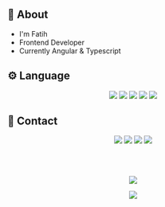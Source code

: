 ## 👥 About
- I'm Fatih
- Frontend Developer
- Currently Angular & Typescript

## ⚙️ Language
<p align="center">
<img src="https://img.shields.io/badge/HTML5-E34F26?style=for-the-badge&logo=html5&logoColor=white">
<img src="https://img.shields.io/badge/Sass-CC6699?style=for-the-badge&logo=sass&logoColor=white">
<img src="https://img.shields.io/badge/JavaScript-323330?style=for-the-badge&logo=javascript&logoColor=F7DF1E">
<img src="https://img.shields.io/badge/TypeScript-007ACC?style=for-the-badge&logo=typescript&logoColor=white">
<img src="https://img.shields.io/badge/Angular-DD0031?style=for-the-badge&logo=angular&logoColor=white">
</p>

## 🔌 Contact
<p align="center">
    <a target="_blank" href="https://www.linkedin.com/in/fatihsahindev"><img src="https://img.shields.io/badge/LinkedIn-0077B5?style=for-the-badge&logo=linkedin&logoColor=white"></a>
      <a target="_blank" href="mailto:fatihsahin.dev@gmail.com"><img src="https://img.shields.io/badge/Gmail-D14836?style=for-the-badge&logo=gmail&logoColor=white"></a>
  <a target="_blank" href="https://t.me/fatihawk"><img src="https://img.shields.io/badge/Telegram-2CA5E0?style=for-the-badge&logo=telegram&logoColor=white"></a>
      <a target="_blank" href="https://open.spotify.com/user/1jeiwffkgqohcxdxkv2z18suy?si=_uG9oufZTj-KPSv9JGIwRw&utm_source=native-share-menu"><img src="https://img.shields.io/badge/Spotify-1ED760?&style=for-the-badge&logo=spotify&logoColor=white"></a>
</p>

<br><br>
<p align="center">
<img src="https://github-readme-stats.vercel.app/api/top-langs/?username=fatihsahindev&layout=compact"/>
</p>
<p align="center">
  <img src="https://komarev.com/ghpvc/?username=fatihsahindev&&style=flat-square" align="center" />
</p>

